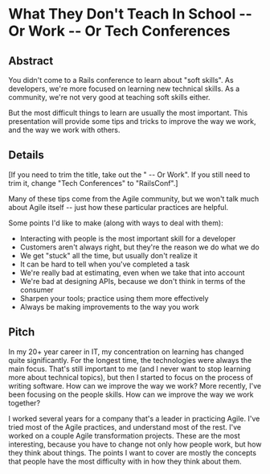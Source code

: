 What They Don't Teach In School -- Or Work -- Or Tech Conferences
=================================================================

Abstract
--------

You didn't come to a Rails conference to learn about "soft skills".
As developers, we're more focused on learning new technical skills.
As a community, we're not very good at teaching soft skills either.

But the most difficult things to learn are usually the most important.
This presentation will provide some tips and tricks to improve the way
we work, and the way we work with others.


Details
-------

[If you need to trim the title, take out the " -- Or Work". If you still
need to trim it, change "Tech Conferences" to "RailsConf".]

Many of these tips come from the Agile community, but we won't talk 
much about Agile itself -- just how these particular practices are
helpful.

Some points I'd like to make (along with ways to deal with them):

* Interacting with people is the most important skill for a developer
* Customers aren't always right, but they're the reason we do what we do
* We get "stuck" all the time, but usually don't realize it
* It can be hard to tell when you've completed a task
* We're really bad at estimating, even when we take that into account
* We're bad at designing APIs, because we don't think in terms of the consumer
* Sharpen your tools; practice using them more effectively
* Always be making improvements to the way you work


Pitch
-----

In my 20+ year career in IT, my concentration on learning has changed
quite significantly. For the longest time, the technologies were always
the main focus. That's still important to me (and I never want to stop
learning more about technical topics), but then I started to focus on the
process of writing software. How can we improve the way we work? More
recently, I've been focusing on the people skills. How can we improve
the way we work together?

I worked several years for a company that's a leader in practicing Agile.
I've tried most of the Agile practices, and understand most of the rest.
I've worked on a couple Agile transformation projects. These are the 
most interesting, because you have to change not only how people work,
but how they think about things. The points I want to cover are mostly
the concepts that people have the most difficulty with in how they
think about them.

